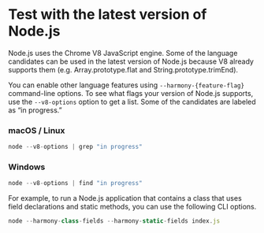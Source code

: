 # Test with the latest version of Node.js

Node.js uses the Chrome V8 JavaScript engine. Some of the language candidates can be used in the latest version of Node.js because V8 already supports them (e.g. Array.prototype.flat and String.prototype.trimEnd).

You can enable other language features using `--harmony-{feature-flag}` command-line options. To see what flags your version of Node.js supports, use the `--v8-options` option to get a list. Some of the candidates are labeled as “in progress.”

### macOS / Linux

```js
node --v8-options | grep "in progress"
```

### Windows

```js
node --v8-options | find "in progress"
```

For example, to run a Node.js application that contains a class that uses field declarations and static methods, you can use the following CLI options.

```js
node --harmony-class-fields --harmony-static-fields index.js
```

